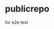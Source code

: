 # publicrepo
for e2e test

































































































































































































































































































































































































































































































































































































































































































































































































































































































































































































































































































































































































































































































































































































































































































































































































































































































































































































































































































































































































































































































































































































































































































































































































